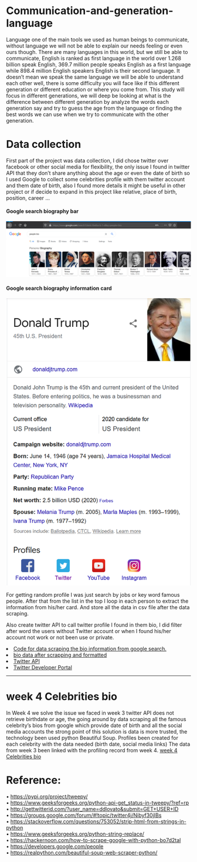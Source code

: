 # Communication-and-generation-language
Language one of the main tools we used as human beings to communicate, without language we will not be able to explain our needs feeling or even ours though. There are many languages in this world, but we still be able to communicate, English is ranked as first language in the world over 1.268 billion speak English, 369.7 million people speaks English as a first language while 898.4 million English speakers English is their second language. It doesn’t mean we speak the same language we will be able to understand each other well, there is some difficulty you will face like if this different generation or different education or where you come from. This study will focus in different generations, we will deep be looking at what is the difference between different generation by analyze the words each generation say and try to guess the age from the language or finding the best words we can use when we try to communicate with the other generation.


# Data collection
First part of the project was data collection, I did chose twitter over facebook or other social media for flexibility, the only issue I found in twitter API that they don’t share anything about the age or even the date of birth so I used Google to collect some celebrities profile with them twitter account and them date of birth, also I found more details it might be useful in other project or if decide to expand in this project like relative, place of birth, position, career …
<div><h4>Google search biography bar</h4></div>
<img src='https://github.com/Maly707/Communication-and-generation-language/blob/master/images/Capture.PNG' title='google search people bar'/>

<div><h4>Google search biography information card</h4></div>
<img src='https://github.com/Maly707/Communication-and-generation-language/blob/master/images/bio%20bar.PNG' title='google search people bar' size = 40%/>

For getting random profile I was just search by jobs or key word famous people.
After that from the list in the top I loop in each person to extract the information from his/her card.
And store all the data in csv file after the data scraping.

Also create twitter API to call twitter profile I found in them bio, I did filter after word the users without Twitter account or when I found his/her account not work or not been use or private.

<li><a href='https://github.com/Maly707/Communication-and-generation-language/blob/master/scrapingGoogleSearch.ipynb'>Code for data scraping the bio information from google search.</a></li>
<li><a href='https://github.com/Maly707/Communication-and-generation-language/blob/master/Celebrities%20bio.csv'>bio data after scrapping and formatted </a></li>
<li><a href='https://github.com/Maly707/Communication-and-generation-language/blob/master/TwitterAPI.ipynb'>Twitter API</a></li>
<li><a href='https://developer.twitter.com/en'>Twitter Developer Portal</a></li>
<hr>

# week 4 Celebrities bio
In Week 4 we solve the issue we faced in week 3 twitter API does not retrieve birthdate or age, the going around by data scraping all the famous celebrity’s bios from google which provide date of birth and all the social media accounts the strong point of this solution is data is more trusted, the technology been used python Beautiful Soup.
Profiles been created for each celebrity with the data needed (birth date, social media links)
The data from week 3 been linked with the profiling record from week 4.
<a href='https://github.com/Maly707/Communication-and-generation-language/blob/master/week%204%20Celebrities%20bio%20.ipynb'>week 4 Celebrities bio</a>

# Reference:<br>
•	https://pypi.org/project/tweepy/<br>
•	https://www.geeksforgeeks.org/python-api-get_status-in-tweepy/?ref=rp<br>
•	http://gettwitterid.com/?user_name=ddlovato&submit=GET+USER+ID<br>
•	https://groups.google.com/forum/#!topic/twitter4j/Nibyf30jIBs<br>
•	https://stackoverflow.com/questions/753052/strip-html-from-strings-in-python<br>
•	https://www.geeksforgeeks.org/python-string-replace/<br>
•	https://hackernoon.com/how-to-scrape-google-with-python-bo7d2tal<br>
•	https://developers.google.com/people<br>
•	https://realpython.com/beautiful-soup-web-scraper-python/<br>
